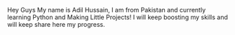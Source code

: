 Hey Guys My name is Adil Hussain,
I am from Pakistan and currently learning Python and Making Little Projects!
I will keep boosting my skills and will keep share here my progress.
